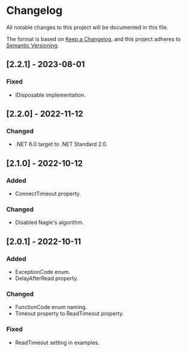 # Changelog
All notable changes to this project will be documented in this file.

The format is based on [Keep a Changelog](https://keepachangelog.com/en/1.0.0/),
and this project adheres to [Semantic Versioning](https://semver.org/spec/v2.0.0.html).

## [2.2.1] - 2023-08-01
### Fixed
- IDisposable implementation.

## [2.2.0] - 2022-11-12
### Changed
- .NET 6.0 target to .NET Standard 2.0.

## [2.1.0] - 2022-10-12
### Added
- ConnectTimeout property.

### Changed
- Disabled Nagle's algorithm.

## [2.0.1] - 2022-10-11
### Added
- ExceptionCode enum.
- DelayAfterRead property.

### Changed
- FunctionCode enum naming.
- Timeout property to ReadTimeout property.

### Fixed
- ReadTimeout setting in examples.
